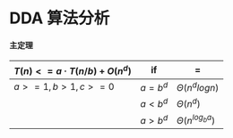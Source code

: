 # DDA 算法分析

#### 主定理

| $T(n) <= a·T(n/b) + O(n^d)$ | if      | =                    |
| --------------------------- | ------- | -------------------- |
| $a >= 1,b > 1, c>=0$        | $a=b^d$ | $\Theta(n^dlogn)$    |
|                             | $a<b^d$ | $\Theta(n^d)$        |
|                             | $a>b^d$ | $\Theta(n^{log_ba})$ |
